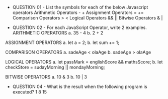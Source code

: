 - QUESTION 01 -
List the symbols for each of the below Javascript operators
Arithmetic Operators - + 
Assignment Operators = +=
Comparison Operators > < 
Logical Operators && || 
Bitwise Operators & |




- QUESTION 02 -
For each JavaScript Operator, write 2 examples.
ARITHMETIC OPERATORS
a. 35 - 4
b. 2 + 2

ASSIGNMENT OPERATORS
a. let a = 2;
b. let sum += 1;

COMPARISON OPERATORS
a. sadeAge < olaAge
b. sadeAge > olaAge

LOGICAL OPERATORS
a. let passMark = englishScore && mathsScore;
b. let checkStore = sudayMorning || mondayMorning;

BITWISE OPERATORS
a. 10 & 3
b. 10 | 3





- QUESTION 04 -
What is the result when the following program is executed?
1
8
15
